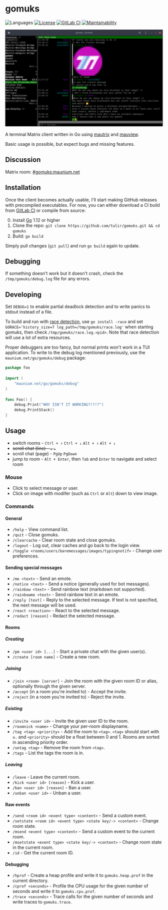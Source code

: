 # gomuks
![Languages](https://img.shields.io/github/languages/top/tulir/gomuks.svg)
[![License](https://img.shields.io/github/license/tulir/gomuks.svg)](LICENSE)<!--
[![Release](https://img.shields.io/github/release/tulir/gomuks/all.svg)](https://github.com/tulir/gomuks/releases)-->
[![GitLab CI](https://mau.dev/tulir/gomuks/badges/master/pipeline.svg)](https://mau.dev/tulir/gomuks/pipelines)
[![Maintainability](https://img.shields.io/codeclimate/maintainability/tulir/gomuks.svg)](https://codeclimate.com/github/tulir/gomuks)

![Chat Preview](chat-preview.png)

A terminal Matrix client written in Go using [mautrix](https://github.com/tulir/mautrix-go) and [mauview](https://github.com/tulir/mauview).

Basic usage is possible, but expect bugs and missing features.

## Discussion
Matrix room: [#gomuks:maunium.net](https://matrix.to/#/#gomuks:maunium.net)

## Installation
Once the client becomes actually usable, I'll start making GitHub releases with
precompiled executables. For now, you can either download a CI build from
[GitLab CI](https://mau.dev/tulir/gomuks/pipelines) or compile from source:

0. Install [Go](https://golang.org/) 1.12 or higher
1. Clone the repo: `git clone https://github.com/tulir/gomuks.git && cd gomuks`
2. Build: `go build`

Simply pull changes (`git pull`) and run `go build` again to update.

## Debugging
If something doesn't work but it doesn't crash, check the `/tmp/gomuks/debug.log` file for any errors.

## Developing
Set `DEBUG=1` to enable partial deadlock detection and to write panics to stdout instead of a file.

To build and run with [race detection](https://golang.org/doc/articles/race_detector.html),
use `go install -race` and set `GORACE='history_size=7 log_path=/tmp/gomuks/race.log'`
when starting gomuks, then check `/tmp/gomuks/race.log.<pid>`. Note that race detection
will use a lot of extra resources.

Proper debuggers are too fancy, but normal prints won't work in a TUI application. To write to the
debug log mentioned previously, use the `maunium.net/go/gomuks/debug` package:

```go
package foo

import (
	"maunium.net/go/gomuks/debug"
)

func Foo() {
	debug.Print("WHY ISN'T IT WORKING?!?!?")
	debug.PrintStack()
}
```

## Usage
- switch rooms - `Ctrl + ↑` `Ctrl + ↓` `Alt + ↑` `Alt + ↓`
- ~~scroll chat (line) - `↑` `↓`~~
- scroll chat (page) - `PgUp` `PgDown`
- jump to room - `Alt + Enter`, then `Tab` and `Enter` to navigate and select room

### Mouse
* Click to select message or user.
* Click on image with modifer (such as `Ctrl` or `Alt`) down to view image.

### Commands
#### General
* `/help` - View command list.
* `/quit` - Close gomuks.
* `/clearcache` - Clear room state and close gomuks.
* `/logout` - Log out, clear caches and go back to the login view.
* `/toggle <rooms/users/baremessages/images/typingnotif>` - Change user preferences.

#### Sending special messages
* `/me <text>` - Send an emote.
* `/notice <text>` - Send a notice (generally used for bot messages).
* `/rainbow <text>` - Send rainbow text (markdown not supported).
* `/rainbowme <text>` - Send rainbow text in an emote.
* `/reply [text]` - Reply to the selected message. If text is not specified, the next message will be used.
* `/react <reaction>` - React to the selected message.
* `/redact [reason]` - Redact the selected message.

#### Rooms
##### Creating
* `/pm <user id> [...]` - Start a private chat with the given user(s).
* `/create [room name]` - Create a new room.
##### Joining
* `/join <room> [server]` - Join the room with the given room ID or alias, optionally through the given server.
* `/accept` (in a room you're invited to) - Accept the invite.
* `/reject` (in a room you're invited to) - Reject the invite.
##### Existing
* `/invite <user id>` - Invite the given user ID to the room.
* `/roomnick <name>` - Change your per-room displayname.
* `/tag <tag> <priority>` - Add the room to `<tag>`. `<tag>` should start with `u.` and `<priority>`
  should be a float between 0 and 1. Rooms are sorted in ascending priority order.
* `/untag <tag>` - Remove the room from `<tag>`.
* `/tags` - List the tags the room is in.
##### Leaving
* `/leave` - Leave the current room.
* `/kick <user id> [reason]` - Kick a user.
* `/ban <user id> [reason]` - Ban a user.
* `/unban <user id>` - Unban a user.

#### Raw events
* `/send <room id> <event type> <content>` - Send a custom event.
* `/setstate <room id> <event type> <state key/-> <content>` - Change room state.
* `/msend <event type> <content>` - Send a custom event to the current room.
* `/msetstate <event type> <state key/-> <content>` - Change room state in the current room.
* `/id` - Get the current room ID.

#### Debugging
* `/hprof` - Create a heap profile and write it to `gomuks.heap.prof` in the current directory.
* `/cprof <seconds>` - Profile the CPU usage for the given number of seconds and write it to `gomuks.cpu.prof`.
* `/trace <seconds>` - Trace calls for the given number of seconds and write traces to `gomuks.trace`.
